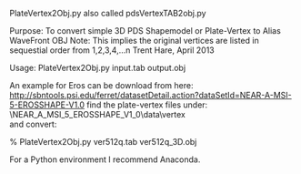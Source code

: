 PlateVertex2Obj.py also called pdsVertexTAB2obj.py

 Purpose: To convert simple 3D PDS Shapemodel or Plate-Vertex to Alias WaveFront OBJ
 Note: This implies the original vertices are listed in sequestial order from 1,2,3,4,...n
 Trent Hare, April 2013
 
Usage: PlateVertex2Obj.py input.tab  output.obj

An example for Eros can be download from here:
http://sbntools.psi.edu/ferret/datasetDetail.action?dataSetId=NEAR-A-MSI-5-EROSSHAPE-V1.0
find the plate-vertex files under: <zip>\NEAR_A_MSI_5_EROSSHAPE_V1_0\data\vertex\
and convert:

 % PlateVertex2Obj.py ver512q.tab ver512q_3D.obj
 
 For a Python environment I recommend Anaconda.
 